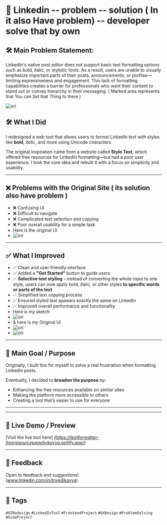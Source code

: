# 🔡 Linkedin -- problem -- solution ( In it also Have problem) -- developer solve that by own

## 🛠 Main Problem Statement:
LinkedIn's native post editor does not support basic text formatting options such as bold, italic, or stylistic fonts. As a result, users are unable to visually emphasize important parts of their posts, announcements, or profiles—limiting expressiveness and engagement. This lack of formatting capabilities creates a barrier for professionals who want their content to stand out or convey hierarchy in their messaging. ( Marked area represents that You can Set that Thing to there )

<img src="images/ln.png" alt="ori">

## 🛠️ What I Did
I redesigned a web tool that allows users to format LinkedIn text with styles like **bold**, *italic*, and more using Unicode characters.

The original inspiration came from a website called **Style Text**, which offered free resources for LinkedIn formatting—but had a poor user experience. I took the core idea and rebuilt it with a focus on simplicity and usability.

---

## ❌ Problems with the Original Site ( its solution also have problem )
- ❌ Confusing UI
- ❌ Difficult to navigate
- ❌ Complicated text selection and copying
- ❌ Poor overall usability for a simple task
- Here is the original UI
- <img src="images/original.jpeg" alt="ori">

---

## ✅ What I Improved
- ✅ Clean and user-friendly interface
- ✅ Added a **"Get Started"** button to guide users
- ✅ **Selective text styling** – instead of converting the whole input to one style, users can now apply bold, italic, or other styles **to specific words or parts of the text**
- ✅ Simplified text copying process
- ✅ Ensured styled text appears exactly the same on LinkedIn
- ✅ Improved overall performance and functionality
- Here is my sketch
- <img src="images/sketch.jpeg" alt="ori">
- & here is my Original UI
- <img src="images/mainscreen.png" alt="ori">
- <img src="images/mainfunction.png" alt="ori">



---

## 🎯 Main Goal / Purpose
Originally, I built this for myself to solve a real frustration when formatting LinkedIn posts.

Eventually, I decided to **broaden the purpose** by:
- Enhancing the free resources available on similar sites
- Making the platform more accessible to others
- Creating a tool that’s easier to use for everyone

---



---

## 🔗 Live Demo / Preview
[Visit the live tool here] *(https://textformatter-freeresourcepagebykavya.netlify.app/)*

---

## 💬 Feedback
Open to feedback and suggestions!  
(www.linkedin.com/in/trivedikavya).

---

## 📌 Tags
`#UIRedesign` `#LinkedInTool` `#FrontendProject` `#UXDesign` `#ProblemSolving` `#SideProject`


